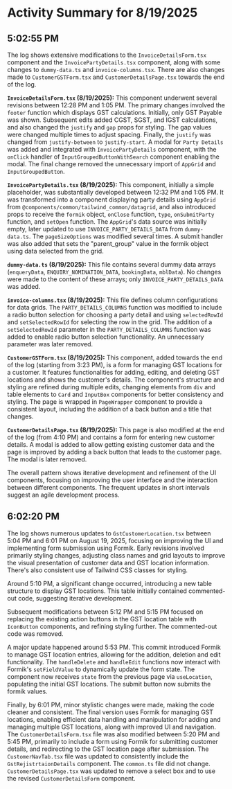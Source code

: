 # Activity Summary for 8/19/2025

## 5:02:55 PM
The log shows extensive modifications to the `InvoiceDetailsForm.tsx` component and the `InvoicePartyDetails.tsx` component, along with some changes to `dummy-data.ts` and `invoice-columns.tsx`.  There are also changes made to `CustomerGSTForm.tsx`  and `CustomerDetailsPage.tsx` towards the end of the log.


**`InvoiceDetailsForm.tsx` (8/19/2025):**  This component underwent several revisions between 12:28 PM and 1:05 PM.  The primary changes involved the `footer` function which displays GST calculations.  Initially, only GST Payable was shown.  Subsequent edits added CGST, SGST, and IGST calculations, and also changed the `justify`  and `gap`  props for styling. The gap values were changed multiple times to adjust spacing. Finally, the `justify` was changed from `justify-between` to `justify-start`. A modal for `Party Details` was added and integrated with `InvoicePartyDetails` component, with the `onClick` handler of `InputGroupedButtonWithSearch` component enabling the modal. The final change removed the unnecessary import of `AppGrid` and `InputGroupedButton`.


**`InvoicePartyDetails.tsx` (8/19/2025):** This component, initially a simple placeholder, was substantially developed between 12:32 PM and 1:05 PM.  It was transformed into a component displaying party details using `AppGrid` from `@components/common/tailwind_common/datagrid`,  and also introduced props to receive the `formik` object,  `onClose` function, `type`, `onSubmitParty` function, and `setOpen` function.  The `AppGrid`'s data source was initially empty, later updated to use `INVOICE_PARTY_DETAILS_DATA` from `dummy-data.ts`. The `pageSizeOptions` was modified several times.  A submit handler was also added that sets the "parent_group" value in the formik object using data selected from the grid.


**`dummy-data.ts` (8/19/2025):** This file contains several dummy data arrays (`enqueryData`, `ENQUIRY_NOMINATION_DATA`, `bookingData`, `mblData`). No changes were made to the content of these arrays; only `INVOICE_PARTY_DETAILS_DATA` was added.


**`invoice-columns.tsx` (8/19/2025):** This file defines column configurations for data grids.  The `PARTY_DETAILS_COLUMNS` function was modified to include a radio button selection for choosing a party detail and using `selectedRowId` and `setSelectedRowId` for selecting the row in the grid.  The addition of a `setSelectedRowId` parameter in the `PARTY_DETAILS_COLUMNS` function was added to enable radio button selection functionality. An unnecessary parameter was later removed.

**`CustomerGSTForm.tsx` (8/19/2025):** This component, added towards the end of the log (starting from 3:23 PM), is a form for managing GST locations for a customer. It features functionalities for adding, editing, and deleting GST locations and shows the customer's details. The component's structure and styling are refined during multiple edits, changing elements from `div` and table elements to `Card` and `InputBox` components for better consistency and styling.  The page is wrapped in `PageWrapper` component to provide a consistent layout, including the addition of a back button and a title that changes.

**`CustomerDetailsPage.tsx` (8/19/2025):** This page is also modified at the end of the log (from 4:10 PM) and contains a form for entering new customer details. A modal is added to allow getting existing customer data and the page is improved by adding a back button that leads to the customer page. The modal is later removed.



The overall pattern shows iterative development and refinement of the UI components, focusing on improving the user interface and the interaction between different components.  The frequent updates in short intervals suggest an agile development process.


## 6:02:20 PM
The log shows numerous updates to `GstCustomerLocation.tsx`  between 5:04 PM and 6:01 PM on August 19, 2025, focusing on improving the UI and implementing form submission using Formik.  Early revisions involved primarily styling changes, adjusting class names and grid layouts to improve the visual presentation of customer data and GST location information.  There's also consistent use of Tailwind CSS classes for styling.

Around 5:10 PM, a significant change occurred, introducing a new table structure to display GST locations. This table initially contained commented-out code, suggesting iterative development.

Subsequent modifications between 5:12 PM and 5:15 PM focused on replacing the existing action buttons in the GST location table with `IconButton` components, and refining styling further. The commented-out code was removed.

A major update happened around 5:53 PM.  This commit introduced Formik to manage GST location entries, allowing for the addition, deletion and edit functionality. The `handleDelete` and `handleEdit` functions now interact with Formik's `setFieldValue` to dynamically update the form state.  The component now receives `state` from the previous page via `useLocation`, populating the initial GST locations.  The submit button now submits the formik values.

Finally, by 6:01 PM, minor stylistic changes were made, making the code cleaner and consistent.  The final version uses Formik for managing GST locations, enabling efficient data handling and manipulation for adding and managing multiple GST locations, along with improved UI and navigation.  The `CustomerDetailsForm.tsx` file was also modified between 5:20 PM and 5:45 PM, primarily to include a form using Formik for submitting customer details, and redirecting to the GST location page after submission.  The `CustomerNavTab.tsx` file was updated to consistently include the `GstRejistrtaionDetails` component.  The `common.ts` file did not change. `CustomerDetailsPage.tsx` was updated to remove a select box and to use the revised `CustomerDetailsForm` component.
